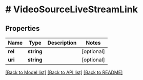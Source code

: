 # # VideoSourceLiveStreamLink

## Properties

Name | Type | Description | Notes
------------ | ------------- | ------------- | -------------
**rel** | **string** |  | [optional]
**uri** | **string** |  | [optional]

[[Back to Model list]](../../README.md#models) [[Back to API list]](../../README.md#endpoints) [[Back to README]](../../README.md)
